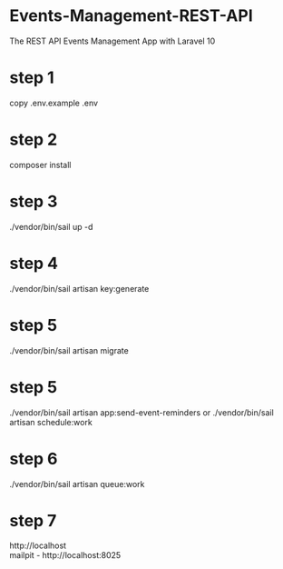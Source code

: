 # Events-Management-REST-API
The REST API Events Management App with Laravel 10

# step 1

copy .env.example .env

# step 2

composer install

# step 3

./vendor/bin/sail  up -d

# step 4

./vendor/bin/sail  artisan key:generate

# step 5

./vendor/bin/sail  artisan migrate

# step 5

./vendor/bin/sail  artisan app:send-event-reminders  or ./vendor/bin/sail  artisan  schedule:work

# step 6

./vendor/bin/sail  artisan queue:work

# step 7
http://localhost  
mailpit - http://localhost:8025
